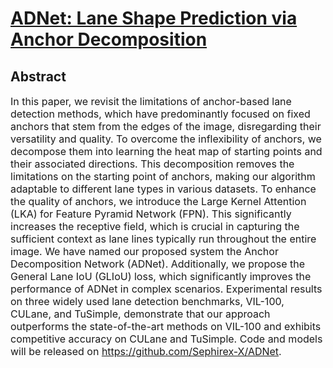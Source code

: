 # [ADNet: Lane Shape Prediction via Anchor Decomposition](https://arxiv.org/abs/2308.10481)

## Abstract
<font size=3> In this paper, we revisit the limitations of anchor-based lane detection methods, which have predominantly focused on fixed anchors that stem from the edges of the image, disregarding their versatility and quality. To overcome the inflexibility of anchors, we decompose them into learning the heat map of starting points and their associated directions. This decomposition removes the limitations on the starting point of anchors, making our algorithm adaptable to different lane types in various datasets. To enhance the quality of anchors, we introduce the Large Kernel Attention (LKA) for Feature Pyramid Network (FPN). This significantly increases the receptive field, which is crucial in capturing the sufficient context as lane lines typically run throughout the entire image. We have named our proposed system the Anchor Decomposition Network (ADNet). Additionally, we propose the General Lane IoU (GLIoU) loss, which significantly improves the performance of ADNet in complex scenarios. Experimental results on three widely used lane detection benchmarks, VIL-100, CULane, and TuSimple, demonstrate that our approach outperforms the state-of-the-art methods on VIL-100 and exhibits competitive accuracy on CULane and TuSimple. Code and models will be released on https://github.com/Sephirex-X/ADNet.